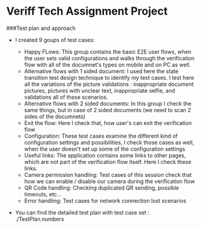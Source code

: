 # Veriff Tech Assignment Project

###Test plan and approach
- I created 9 goups of test cases:
  - Happy FLows: This group contains the basic E2E user flows, when the user sets valid configurations and walks through the verification flow with all of the documnet's types on mobile and on PC as well.
  - Alternative flows with 1 sided document: I used here the state transition test design technique to identify my test cases. I test here all the variations of the picture validations : inappropriate document pictures, pictures with unclear text, inappropriate selfie, and validations all of these scenarios. 
  - Alternative flows with 2 sided documents: In this group I check the same things, but in case of 2 sided documents (we need to scan 2 sides of the documnets)
  - Exit the flow: Here I check that, how user's can exit the verification flow
  - Configuration: These test cases examine the different kind of configuration settings and possibilities, I check those cases as well, when the user doesn't set up some of the configuration settings
  - Useful links: The application contains some links to other pages, which are not part of the verification flow itself. Here I check these links.
  - Camera permission handling: Test cases of this session check that how we can enable / disable our camera during the verification flow
  - QR Code handling: Checking duplicated QR sending, possible timeouts, etc...
  - Error handling: Test cases for network connection lost scenarios
  

- You can find the detailed test plan with test case set : ./TestPlan.numbers



 